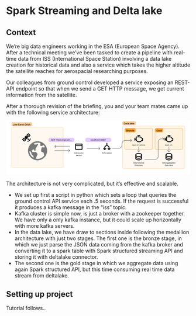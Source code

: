 # Spark Streaming and Delta lake

## Context

We’re big data engineers working in the ESA (European Space Agency). After a technical meeting we’ve been tasked to create a pipeline with real-time data from ISS (International Space Station) involving a data lake creation for historical data and also a service which takes the higher altitude the satellite reaches for aerospacial researching purposes.

Our colleagues from ground control developed a service exposing an REST-API endpoint so that when we send a GET HTTP message, we get current information from the satellite.

After a thorough revision of the briefing, you and your team mates came up with the following service architecture:

![architecture](./assets/architecture.png)

The architecture is not very complicated, but it’s effective and scalable.

- We set up first a script in python which sets a loop that queries the ground control API service each .5 seconds. If the request is successful it produces a kafka message in the “iss” topic.
- Kafka cluster is simple now, is just a broker with a zookeeper together. We have only a only kafka instance, but it could scale up horizontally with more kafka servers.
- In the data lake, we have draw to sections inside following the medallion architecture with just two stages. The first one is the bronze stage, in which we just parse the JSON data coming from the kafka broker and converting it to a spark table with Spark structured streaming API and storing it with deltalake connector.
- The second one is the gold stage in which we aggregate data using again Spark structured API, but this time consuming real time data stream from deltalake.

## Setting up project

Tutorial follows..
